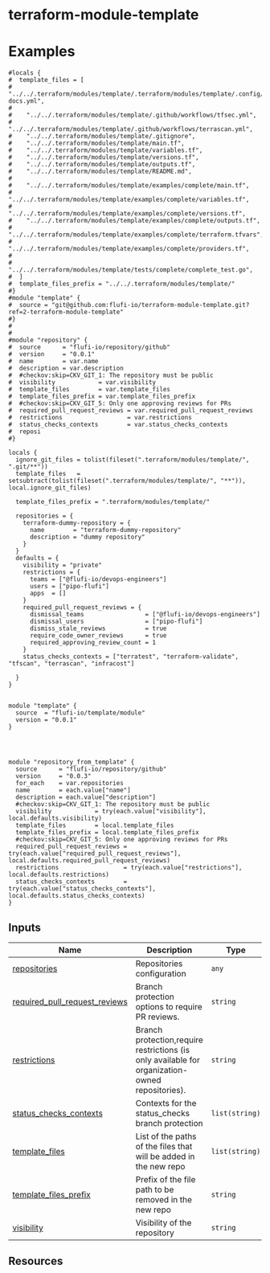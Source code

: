 # terraform-module-template

<!-- BEGIN_TF_DOCS -->
# Examples
```hcl
#locals {
#  template_files = [
#    "../../.terraform/modules/template/.terraform/modules/template/.config/.terraform-docs.yml",
#
#    "../../.terraform/modules/template/.github/workflows/tfsec.yml",
#    "../../.terraform/modules/template/.github/workflows/terrascan.yml",
#    "../../.terraform/modules/template/.gitignore",
#    "../../.terraform/modules/template/main.tf",
#    "../../.terraform/modules/template/variables.tf",
#    "../../.terraform/modules/template/versions.tf",
#    "../../.terraform/modules/template/outputs.tf",
#    "../../.terraform/modules/template/README.md",
#
#    "../../.terraform/modules/template/examples/complete/main.tf",
#    "../../.terraform/modules/template/examples/complete/variables.tf",
#    "../../.terraform/modules/template/examples/complete/versions.tf",
#    "../../.terraform/modules/template/examples/complete/outputs.tf",
#    "../../.terraform/modules/template/examples/complete/terraform.tfvars",
#    "../../.terraform/modules/template/examples/complete/providers.tf",
#
#    "../../.terraform/modules/template/tests/complete/complete_test.go",
#  ]
#  template_files_prefix = "../../.terraform/modules/template/"
#}
#module "template" {
#  source = "git@github.com:flufi-io/terraform-module-template.git?ref=2-terraform-module-template"
#}
#
#
#module "repository" {
#  source      = "flufi-io/repository/github"
#  version     = "0.0.1"
#  name        = var.name
#  description = var.description
#  #checkov:skip=CKV_GIT_1: The repository must be public
#  visibility            = var.visibility
#  template_files        = var.template_files
#  template_files_prefix = var.template_files_prefix
#  #checkov:skip=CKV_GIT_5: Only one approving reviews for PRs
#  required_pull_request_reviews = var.required_pull_request_reviews
#  restrictions                  = var.restrictions
#  status_checks_contexts        = var.status_checks_contexts
#  reposi
#}

locals {
  ignore_git_files = tolist(fileset(".terraform/modules/template/", ".git/**"))
  template_files   = setsubtract(tolist(fileset(".terraform/modules/template/", "**")), local.ignore_git_files)

  template_files_prefix = ".terraform/modules/template/"

  repositories = {
    terraform-dummy-repository = {
      name        = "terraform-dummy-repository"
      description = "dummy repository"
    }
  }
  defaults = {
    visibility = "private"
    restrictions = {
      teams = ["@flufi-io/devops-engineers"]
      users = ["pipo-flufi"]
      apps  = []
    }
    required_pull_request_reviews = {
      dismissal_teams                 = ["@flufi-io/devops-engineers"]
      dismissal_users                 = ["pipo-flufi"]
      dismiss_stale_reviews           = true
      require_code_owner_reviews      = true
      required_approving_review_count = 1
    }
    status_checks_contexts = ["terratest", "terraform-validate", "tfscan", "terrascan", "infracost"]

  }
}


module "template" {
  source  = "flufi-io/template/module"
  version = "0.0.1"
}




module "repository_from_template" {
  source      = "flufi-io/repository/github"
  version     = "0.0.3"
  for_each    = var.repositories
  name        = each.value["name"]
  description = each.value["description"]
  #checkov:skip=CKV_GIT_1: The repository must be public
  visibility            = try(each.value["visibility"], local.defaults.visibility)
  template_files        = local.template_files
  template_files_prefix = local.template_files_prefix
  #checkov:skip=CKV_GIT_5: Only one approving reviews for PRs
  required_pull_request_reviews = try(each.value["required_pull_request_reviews"], local.defaults.required_pull_request_reviews)
  restrictions                  = try(each.value["restrictions"], local.defaults.restrictions)
  status_checks_contexts        = try(each.value["status_checks_contexts"], local.defaults.status_checks_contexts)
}
```


## Inputs

| Name | Description | Type | Default | Required |
|------|-------------|------|---------|:--------:|
| <a name="input_repositories"></a> [repositories](#input\_repositories) | Repositories configuration | `any` | `[]` | no |
| <a name="input_required_pull_request_reviews"></a> [required\_pull\_request\_reviews](#input\_required\_pull\_request\_reviews) | Branch protection options to require PR reviews. | `string` | `""` | no |
| <a name="input_restrictions"></a> [restrictions](#input\_restrictions) | Branch protection,require restrictions (is only available for organization-owned repositories). | `string` | `""` | no |
| <a name="input_status_checks_contexts"></a> [status\_checks\_contexts](#input\_status\_checks\_contexts) | Contexts for the status\_checks branch protection | `list(string)` | `[]` | no |
| <a name="input_template_files"></a> [template\_files](#input\_template\_files) | List of the paths of the files that will be added in the new repo | `list(string)` | `[]` | no |
| <a name="input_template_files_prefix"></a> [template\_files\_prefix](#input\_template\_files\_prefix) | Prefix of the file path to be removed in the new repo | `string` | `""` | no |
| <a name="input_visibility"></a> [visibility](#input\_visibility) | Visibility of the repository | `string` | `"private"` | no |

## Resources

<!-- END_TF_DOCS -->
